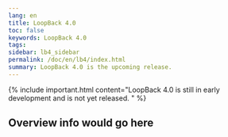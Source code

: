 ```yaml
---
lang: en
title: LoopBack 4.0
toc: false
keywords: LoopBack 4.0
tags:
sidebar: lb4_sidebar
permalink: /doc/en/lb4/index.html
summary: LoopBack 4.0 is the upcoming release.
---
```


{% include important.html content="LoopBack 4.0 is still in early development
and is not yet released.
" %}

## Overview info would go here
